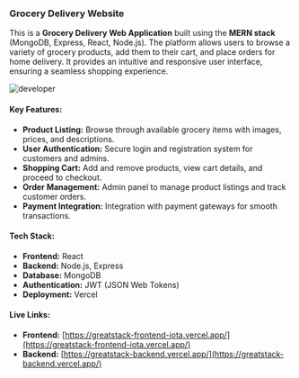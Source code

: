 

### Grocery Delivery Website

This is a **Grocery Delivery Web Application** built using the **MERN stack** (MongoDB, Express, React, Node.js). The platform allows users to browse a variety of grocery products, add them to their cart, and place orders for home delivery. It provides an intuitive and responsive user interface, ensuring a seamless shopping experience.


![developer](https://img.shields.io/badge/Developed%20By%20%3A-Dipak%20Bohara-red)
#### **Key Features:**

* **Product Listing:** Browse through available grocery items with images, prices, and descriptions.
* **User Authentication:** Secure login and registration system for customers and admins.
* **Shopping Cart:** Add and remove products, view cart details, and proceed to checkout.
* **Order Management:** Admin panel to manage product listings and track customer orders.
* **Payment Integration:** Integration with payment gateways for smooth transactions.

#### **Tech Stack:**

* **Frontend:** React
* **Backend:** Node.js, Express
* **Database:** MongoDB
* **Authentication:** JWT (JSON Web Tokens)
* **Deployment:** Vercel

#### **Live Links:**

* **Frontend:** [https://greatstack-frontend-iota.vercel.app/](https://greatstack-frontend-iota.vercel.app/)
* **Backend:** [https://greatstack-backend.vercel.app/](https://greatstack-backend.vercel.app/)


